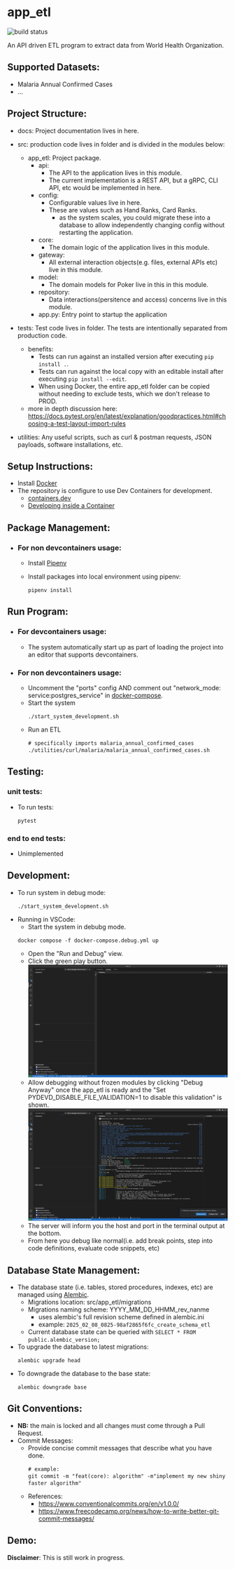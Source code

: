 # app_etl
![build status](https://github.com/praisetompane-toy-applications/app_etl/actions/workflows/app_etl.yaml/badge.svg)

An API driven ETL program to extract data from World Health Organization.

## Supported Datasets:
- Malaria Annual Confirmed Cases
- ...

## Project Structure:
- docs: Project documentation lives in here.
- src: production code lives in folder and is divided in the modules below:
    - app_etl: Project package.
        - api:
            - The API to the application lives in this module.
            - The current implementation is a REST API, but a gRPC, CLI API, etc would be implemented in here.
        - config:
            - Configurable values live in here.
            - These are values such as Hand Ranks, Card Ranks.
                - as the system scales, you could migrate these into a database to allow independently
                changing config without restarting the application.
        - core:
            - The domain logic of the application lives in this module.
        - gateway:
            - All external interaction objects(e.g. files, external APIs etc) live in this module.
        - model:
            - The domain models for Poker live in this in this module.
        - repository:
            - Data interactions(persitence and access) concerns live in this module.
        - app.py:
            Entry point to startup the application
- tests: Test code lives in folder.
    The tests are intentionally separated from production code.
    - benefits:
        - Tests can run against an installed version after executing `pip install .`.
        - Tests can run against the local copy with an editable install after executing `pip install --edit`.
        - When using Docker, the entire app_etl folder can be copied without needing to exclude tests, which we don't release to PROD.
    - more in depth discussion here: https://docs.pytest.org/en/latest/explanation/goodpractices.html#choosing-a-test-layout-import-rules

- utilities: Any useful scripts, such as curl & postman requests, JSON payloads, software installations, etc.

## Setup Instructions:
- Install [Docker](https://docs.docker.com/get-started/)
- The repository is configure to use Dev Containers for development.
    - [containers.dev](https://containers.dev)
    - [Developing inside a Container](https://code.visualstudio.com/docs/devcontainers/containers)

## Package Management:
- ### For non devcontainers usage:
    - Install [Pipenv](https://pypi.org/project/pipenv/)

    - Install packages into local environment using pipenv:
        ```shell
        pipenv install
        ```

## Run Program:
- ### For devcontainers usage:
    - The system automatically start up as part of loading the project into an editor that supports devcontainers.
- ### For non devcontainers usage:
    - Uncomment the "ports" config AND comment out "network_mode: service:postgres_service" in [docker-compose](docker-compose.yml).
    - Start the system
        ```shell
        ./start_system_development.sh
        ```
    - Run an ETL
        ```shell
        # specifically imports malaria_annual_confirmed_cases
        ./utilities/curl/malaria/malaria_annual_confirmed_cases.sh
        ```

## Testing:
### unit tests:
- To run tests:

    ```shell
    pytest
    ```

### end to end tests:
- Unimplemented

## Development:
- To run system in debug mode:
    ```shell
    ./start_system_development.sh
    ```
- Running in VSCode:
    - Start the system in debubg mode.
    ```shell
    docker compose -f docker-compose.debug.yml up
    ```
    - Open the "Run and Debug" view.
    - Click the green play button.<br>
        ![start system output](./docs/vscode_debugging.png)
    - Allow debugging without frozen modules by clicking "Debug Anyway" once the app_etl is ready and the "Set PYDEVD_DISABLE_FILE_VALIDATION=1 to disable this validation" is shown.
        ![bypass frozen modueles](./docs/vscode_debugging_frozen.png)
    - The server will inform you the host and port in the terminal output at the bottom.
    - From here you debug like normal(i.e. add break points, step into code definitions, evaluate code snippets, etc) <br>

## Database State Management:

- The database state (i.e. tables, stored procedures, indexes, etc) are managed using [Alembic](https://alembic.sqlalchemy.org/en/latest/).
    - Migrations location: src/app_etl/migrations
    - Migrations naming scheme: YYYY_MM_DD_HHMM_rev_nanme
        - uses alembic's full revision scheme defined in alembic.ini
        - example: `2025_02_08_0825-98af2865f6fc_create_schema_etl`
    - Current database state can be queried with `SELECT * FROM public.alembic_version;`
- To upgrade the database to latest migrations:
    ```shell
    alembic upgrade head
    ```
- To downgrade the database to the base state:
    ```shell
    alembic downgrade base
    ```

## Git Conventions:
- **NB:** the main is locked and all changes must come through a Pull Request.
- Commit Messages:
    - Provide concise commit messages that describe what you have done.
        ```shell
        # example:
        git commit -m "feat(core): algorithm" -m"implement my new shiny faster algorithm"
        ```
    - References:
        - https://www.conventionalcommits.org/en/v1.0.0/
        - https://www.freecodecamp.org/news/how-to-write-better-git-commit-messages/

## Demo:

**Disclaimer**: This is still work in progress.
